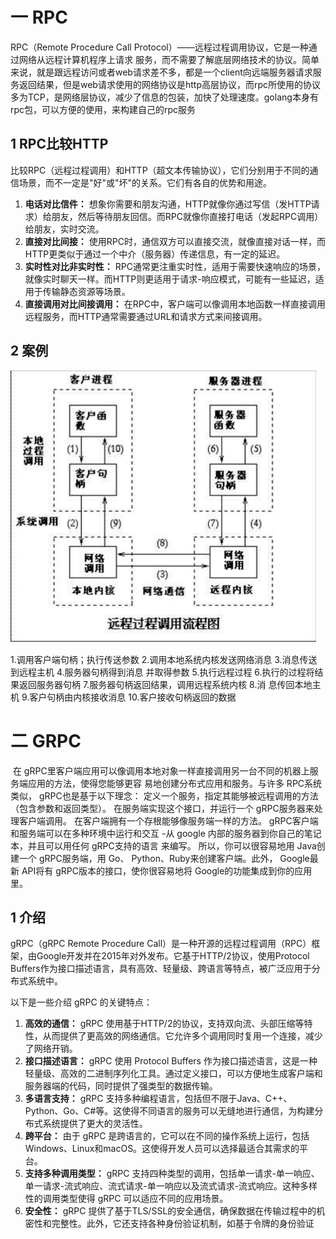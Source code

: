 # 一 RPC

RPC（Remote Procedure Call Protocol）——远程过程调用协议，它是一种通过网络从远程计算机程序上请求 服务，而不需要了解底层网络技术的协议。简单来说，就是跟远程访问或者web请求差不多，都是一个client向远端服务器请求服务返回结果，但是web请求使用的网络协议是http高层协议，而rpc所使用的协议多为TCP，是网络层协议，减少了信息的包装，加快了处理速度。golang本身有rpc包，可以方便的使用，来构建自己的rpc服务

## 1 RPC比较HTTP

比较RPC（远程过程调用）和HTTP（超文本传输协议），它们分别用于不同的通信场景，而不一定是"好"或"坏"的关系。它们有各自的优势和用途。

1. **电话对比信件：** 想象你需要和朋友沟通，HTTP就像你通过写信（发HTTP请求）给朋友，然后等待朋友回信。而RPC就像你直接打电话（发起RPC调用）给朋友，实时交流。
2. **直接对比间接：** 使用RPC时，通信双方可以直接交流，就像直接对话一样，而HTTP更类似于通过一个中介（服务器）传递信息，有一定的延迟。
3. **实时性对比非实时性：** RPC通常更注重实时性，适用于需要快速响应的场景，就像实时聊天一样。而HTTP则更适用于请求-响应模式，可能有一些延迟，适用于传输静态资源等场景。
4. **直接调用对比间接调用：** 在RPC中，客户端可以像调用本地函数一样直接调用远程服务，而HTTP通常需要通过URL和请求方式来间接调用。

## 2 案例

![1701209404362](assets/1701209404362.png)

1.调用客户端句柄；执行传送参数 2.调用本地系统内核发送网络消息 3.消息传送到远程主机 4.服务器句柄得到消息 并取得参数 5.执行远程过程 6.执行的过程将结果返回服务器句柄 7.服务器句柄返回结果，调用远程系统内核 8.消 息传回本地主机 9.客户句柄由内核接收消息 10.客户接收句柄返回的数据

# 二 GRPC

​	在 gRPC里客户端应用可以像调用本地对象一样直接调用另一台不同的机器上服务端应用的方法，使得您能够更容 易地创建分布式应用和服务。与许多 RPC系统类似， gRPC也是基于以下理念： 定义一个服务，指定其能够被远程调用的方法（包含参数和返回类型）。 在服务端实现这个接口，并运行一个 gRPC服务器来处理客户端调用。 在客户端拥有一个存根能够像服务端一样的方法。 gRPC客户端和服务端可以在多种环境中运行和交互 -从 google 内部的服务器到你自己的笔记本，并且可以用任何 gRPC支持的语言 来编写。 所以，你可以很容易地用 Java创建一个 gRPC服务端，用 Go、 Python、Ruby来创建客户端。此外， Google最新 API将有 gRPC版本的接口，使你很容易地将 Google的功能集成到你的应用里。

## 1 介绍

gRPC（gRPC Remote Procedure Call）是一种开源的远程过程调用（RPC）框架，由Google开发并在2015年对外发布。它基于HTTP/2协议，使用Protocol Buffers作为接口描述语言，具有高效、轻量级、跨语言等特点，被广泛应用于分布式系统中。

以下是一些介绍 gRPC 的关键特点：

1. **高效的通信：** gRPC 使用基于HTTP/2的协议，支持双向流、头部压缩等特性，从而提供了更高效的网络通信。它允许多个调用同时复用一个连接，减少了网络开销。
2. **接口描述语言：** gRPC 使用 Protocol Buffers 作为接口描述语言，这是一种轻量级、高效的二进制序列化工具。通过定义接口，可以方便地生成客户端和服务器端的代码，同时提供了强类型的数据传输。
3. **多语言支持：** gRPC 支持多种编程语言，包括但不限于Java、C++、Python、Go、C#等。这使得不同语言的服务可以无缝地进行通信，为构建分布式系统提供了更大的灵活性。
4. **跨平台：** 由于 gRPC 是跨语言的，它可以在不同的操作系统上运行，包括Windows、Linux和macOS。这使得开发人员可以选择最适合其需求的平台。
5. **支持多种调用类型：** gRPC 支持四种类型的调用，包括单一请求-单一响应、单一请求-流式响应、流式请求-单一响应以及流式请求-流式响应。这种多样性的调用类型使得 gRPC 可以适应不同的应用场景。
6. **安全性：** gRPC 提供了基于TLS/SSL的安全通信，确保数据在传输过程中的机密性和完整性。此外，它还支持各种身份验证机制，如基于令牌的身份验证







